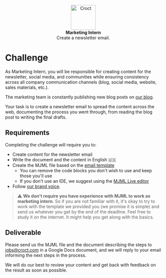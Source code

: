 <p align="center">
    <a href="https://croct.com">
      <img src="https://cdn.croct.io/brand/logo/repo-icon-green.svg" alt="Croct" height="80"/>
    </a>
    <br />
    <strong>Marketing Intern</strong>
    <br />
    Create a newsletter email.
</p>

# Challenge

As Marketing Intern, you will be responsible for creating content for the newsletter, social media, and communities 
while ensuring consistency across all company communication channels (blog, social media, website, sales materials, etc.).

The marketing team is constantly publishing new blog posts on [our blog](https://croct.com/blog).

Your task is to create a newsletter email to spread the content across the web, documenting the process you went through, 
from reading the blog post to writing the final drafts.

## Requirements

Completing the challenge will require you to:

- Create content for the newsletter email
- Write the document and the content in English 🇺🇸
- Create the MJML file based on the [email template](./template.mjml)
  - You can remove the code blocks you don't wish to use and keep those you'll use
  - If you don't use an IDE, we suggest using the [MJML Live editor](https://mjml.io/try-it-live/)
- Follow [our brand voice](https://croct.link/brand-voice).

> ⚠️  **We don't require you have experience with MJML to work as marketing intern**. So if you are not familiar with it, it's okay to try to work with the template we provided you (we promise it is simple) and send us whatever you get by the end of the deadline. Feel free to study it on the internet. It might help you get along with the basics.

## Deliverable

Please send us the MJML file and the document describing the steps to [jobs@croct.com](mailto:jobs@croct.com) in a
Google Docs document, and we will reply to your email informing the next steps in the process.

We will do our best to review your content and get back with feedback on the result as soon as possible.
